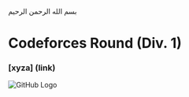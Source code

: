 بسم الله الرحمن الرحيم
<br />
# Codeforces Round (Div. 1)
### [xyza] (link)
![GitHub Logo](proof.png)
